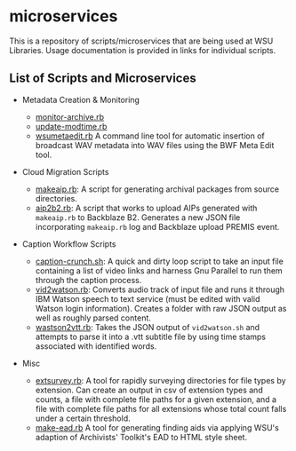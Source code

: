 # microservices

This is a repository of scripts/microservices that are being used at WSU Libraries. Usage documentation is provided in links for individual scripts.

## List of Scripts and Microservices

* Metadata Creation & Monitoring
  - [monitor-archive.rb](Resources/archive-tools.md)
  - [update-modtime.rb](Resources/archive-tools.md)
  - [wsumetaedit.rb](wsumetaedit/) A command line tool for automatic insertion of broadcast WAV metadata into WAV files using the BWF Meta Edit tool.
  
* Cloud Migration Scripts
  - [makeaip.rb](Resources/makeaip.md): A script for generating archival packages from source directories.
  - [aip2b2.rb](Resources/aip2b2.md): A script that works to upload AIPs generated with `makeaip.rb` to Backblaze B2. Generates a new JSON file incorporating `makeaip.rb` log and Backblaze upload PREMIS event.

* Caption Workflow Scripts
  - [caption-crunch.sh](caption-crunch.sh): A quick and dirty loop script to take an input file containing a list of video links and harness Gnu Parallel to run them through the caption process.
  - [vid2watson.rb](Resources/transcription-scripts.md): Converts audio track of input file and runs it through IBM Watson speech to text service (must be edited with valid Watson login information). Creates a folder with raw JSON output as well as roughly parsed content.
  - [wastson2vtt.rb](Resources/transcription-scripts.md): Takes the JSON output of `vid2watson.sh` and attempts to parse it into a .vtt subtitle file by using time stamps associated with identified words.
  
  
* Misc
  - [extsurvey.rb](Resources/extsurvey.md): A tool for rapidly surveying directories for file types by extension. Can create an output in csv of extension types and counts, a file with complete file paths for a given extension, and a file with complete file paths for all extensions whose total count falls under a certain threshold.
  - [make-ead.rb](EAD-Transform/) A tool for generating finding aids via applying WSU's adaption of Archivists' Toolkit's EAD to HTML style sheet.
